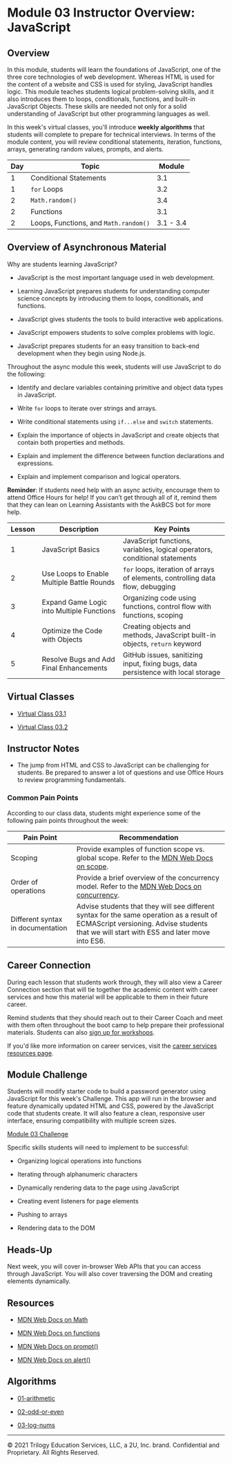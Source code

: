 # Module 03 Instructor Overview: JavaScript

## Overview

In this module, students will learn the foundations of JavaScript, one of the three core technologies of web development. Whereas HTML is used for the content of a website and CSS is used for styling, JavaScript handles logic. This module teaches students logical problem-solving skills, and it also introduces them to loops, conditionals, functions, and built-in JavaScript Objects. These skills are needed not only for a solid understanding of JavaScript but other programming languages as well.

In this week's virtual classes, you'll introduce **weekly algorithms** that students will complete to prepare for technical interviews. In terms of the module content, you will review conditional statements, iteration, functions, arrays, generating random values, prompts, and alerts.

| Day | Topic                                 | Module    |
| --- | ------------------------------------- | --------- |
| 1   | Conditional Statements                | 3.1       |
| 1   | `for` Loops                             | 3.2       |
| 2   | `Math.random()`                       | 3.4       |
| 2   | Functions                             | 3.1       |
| 2   | Loops, Functions, and `Math.random()` | 3.1 - 3.4 |

## Overview of Asynchronous Material

Why are students learning JavaScript?

* JavaScript is the most important language used in web development.

* Learning JavaScript prepares students for understanding computer science concepts by introducing them to loops, conditionals, and functions.

* JavaScript gives students the tools to build interactive web applications.

* JavaScript empowers students to solve complex problems with logic.

* JavaScript prepares students for an easy transition to back-end development when they begin using Node.js.

Throughout the async module this week, students will use JavaScript to do the following:

* Identify and declare variables containing primitive and object data types in JavaScript.

* Write `for` loops to iterate over strings and arrays.

* Write conditional statements using `if...else` and `switch` statements.

* Explain the importance of objects in JavaScript and create objects that contain both properties and methods.

* Explain and implement the difference between function declarations and expressions.

* Explain and implement comparison and logical operators.

**Reminder**: If students need help with an async activity, encourage them to attend Office Hours for help! If you can’t get through all of it, remind them that they can lean on Learning Assistants with the AskBCS bot for more help.

| Lesson | Description                                | Key Points                                                                        |
| ------ | ------------------------------------------ | --------------------------------------------------------------------------------- |
| 1      | JavaScript Basics                          | JavaScript functions, variables, logical operators, conditional statements        |
| 2      | Use Loops to Enable Multiple Battle Rounds | `for` loops, iteration of arrays of elements, controlling data flow, debugging    |
| 3      | Expand Game Logic into Multiple Functions  | Organizing code using functions, control flow with functions, scoping               |
| 4      | Optimize the Code with Objects             | Creating objects and methods, JavaScript built-in objects, `return` keyword       |
| 5      | Resolve Bugs and Add Final Enhancements    | GitHub issues, sanitizing input, fixing bugs, data persistence with local storage |

## Virtual Classes

* [Virtual Class 03.1](./03.1-REQUIRED.md)

* [Virtual Class 03.2](./03.2-REQUIRED.md)

## Instructor Notes

* The jump from HTML and CSS to JavaScript can be challenging for students. Be prepared to answer a lot of questions and use Office Hours to review programming fundamentals.

### Common Pain Points

According to our class data, students might experience some of the following pain points throughout the week:

| Pain Point                        | Recommendation                                                                                                                                                                  |
| --------------------------------- | ------------------------------------------------------------------------------------------------------------------------------------------------------------------------------- |
| Scoping                           | Provide examples of function scope vs. global scope. Refer to the [MDN Web Docs on scope](https://developer.mozilla.org/en-US/docs/Glossary/Scope).                                 |
| Order of operations               | Provide a brief overview of the concurrency model. Refer to the [MDN Web Docs on concurrency](https://developer.mozilla.org/en-US/docs/Web/JavaScript/EventLoop).                    |
| Different syntax in documentation | Advise students that they will see different syntax for the same operation as a result of ECMAScript versioning. Advise students that we will start with ES5 and later move into ES6. |

## Career Connection

During each lesson that students work through, they will also view a Career Connection section that will tie together the academic content with career services and how this material will be applicable to them in their future career.

Remind students that they should reach out to their Career Coach and meet with them often throughout the boot camp to help prepare their professional materials. Students can also [sign up for workshops](https://careernetwork.2u.com/?utm_medium=Academics&utm_source=boot_camp).

If you'd like more information on career services, visit the [career services resources page](https://careernetwork.2u.com/?utm_medium=Academics&utm_source=boot_camp).

## Module Challenge

Students will modify starter code to build a password generator using JavaScript for this week's Challenge. This app will run in the browser and feature dynamically updated HTML and CSS, powered by the JavaScript code that students create. It will also feature a clean, responsive user interface, ensuring compatibility with multiple screen sizes.

[Module 03 Challenge](../../01-Class-Content/03-JavaScript/02-Challenge)

Specific skills students will need to implement to be successful:

* Organizing logical operations into functions

* Iterating through alphanumeric characters

* Dynamically rendering data to the page using JavaScript

* Creating event listeners for page elements

* Pushing to arrays

* Rendering data to the DOM

## Heads-Up

Next week, you will cover in-browser Web APIs that you can access through JavaScript. You will also cover traversing the DOM and creating elements dynamically.

## Resources

* [MDN Web Docs on Math](https://developer.mozilla.org/en-US/docs/Web/JavaScript/Reference/Global_Objects/Math)

* [MDN Web Docs on functions](https://developer.mozilla.org/en-US/docs/Web/JavaScript/Guide/Functions)

* [MDN Web Docs on prompt()](https://developer.mozilla.org/en-US/docs/Web/API/Window/prompt)

* [MDN Web Docs on alert()](https://developer.mozilla.org/en-US/docs/Web/API/Window/alert)

## Algorithms

* [01-arithmetic](../../01-Class-Content/03-JavaScript/03-Algorithms/01-arithmetic)

* [02-odd-or-even](../../01-Class-Content/03-JavaScript/03-Algorithms/02-odd-or-even)

* [03-log-nums](../../01-Class-Content/03-JavaScript/03-Algorithms/03-log-nums)

---
© 2021 Trilogy Education Services, LLC, a 2U, Inc. brand. Confidential and Proprietary. All Rights Reserved.
